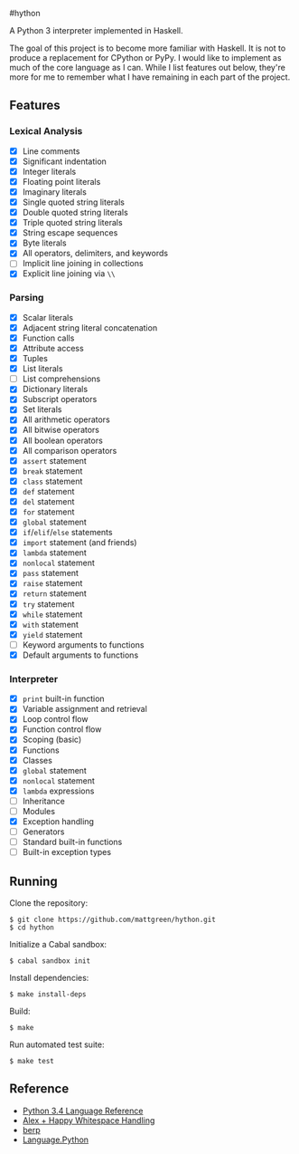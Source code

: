#hython

A Python 3 interpreter implemented in Haskell.

The goal of this project is to become more familiar with Haskell. It is not to produce a replacement for CPython or PyPy. I would like to implement as much of the core language as I can. While I list features out below, they're more for me to remember what I have remaining in each part of the project.

## Features

### Lexical Analysis

 * [x] Line comments
 * [x] Significant indentation
 * [x] Integer literals
 * [x] Floating point literals
 * [x] Imaginary literals
 * [x] Single quoted string literals
 * [x] Double quoted string literals
 * [x] Triple quoted string literals
 * [x] String escape sequences
 * [x] Byte literals
 * [x] All operators, delimiters, and keywords
 * [ ] Implicit line joining in collections
 * [x] Explicit line joining via `\\`

### Parsing

 * [x] Scalar literals
 * [x] Adjacent string literal concatenation
 * [x] Function calls
 * [x] Attribute access
 * [x] Tuples
 * [x] List literals
 * [ ] List comprehensions
 * [x] Dictionary literals
 * [x] Subscript operators
 * [x] Set literals
 * [x] All arithmetic operators
 * [x] All bitwise operators
 * [x] All boolean operators
 * [x] All comparison operators
 * [x] `assert` statement
 * [x] `break` statement
 * [x] `class` statement
 * [x] `def` statement
 * [x] `del` statement
 * [x] `for` statement
 * [x] `global` statement
 * [x] `if`/`elif`/`else` statements
 * [x] `import` statement (and friends)
 * [x] `lambda` statement
 * [x] `nonlocal` statement
 * [x] `pass` statement
 * [x] `raise` statement
 * [x] `return` statement
 * [x] `try` statement
 * [x] `while` statement
 * [x] `with` statement
 * [x] `yield` statement
 * [ ] Keyword arguments to functions
 * [x] Default arguments to functions

### Interpreter

 * [x] `print` built-in function
 * [x] Variable assignment and retrieval
 * [x] Loop control flow
 * [x] Function control flow
 * [x] Scoping (basic)
 * [x] Functions
 * [x] Classes
 * [x] `global` statement
 * [x] `nonlocal` statement
 * [x] `lambda` expressions
 * [ ] Inheritance
 * [ ] Modules
 * [x] Exception handling
 * [ ] Generators
 * [ ] Standard built-in functions
 * [ ] Built-in exception types

## Running

Clone the repository:

    $ git clone https://github.com/mattgreen/hython.git
    $ cd hython

Initialize a Cabal sandbox:

    $ cabal sandbox init

Install dependencies:

    $ make install-deps

Build:

    $ make

Run automated test suite:

    $ make test

## Reference
 * [Python 3.4 Language Reference](https://docs.python.org/3.4/reference/)
 * [Alex + Happy Whitespace Handling](https://github.com/jmoy/alexhappy)
 * [berp](https://github.com/bjpop/berp)
 * [Language.Python](https://github.com/bjpop/language-python)
